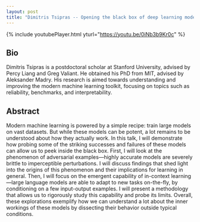 ```yaml
---
layout: post
title: "Dimitris Tsipras -- Opening the black box of deep learning models by digging into their successes and failures"
---
```


{% include youtubePlayer.html yturl="https://youtu.be/0iNb3b9Kr0c" %}

## Bio

Dimitris Tsipras is a postdoctoral scholar at Stanford University, advised by Percy Liang and Greg Valiant. He obtained his PhD from MIT, advised by Aleksander Madry. His research is aimed towards understanding and improving the modern machine learning toolkit, focusing on topics such as reliability, benchmarks, and interpretability. 

## Abstract

Modern machine learning is powered by a simple recipe: train large models on vast datasets. But while these models can be potent, a lot remains to be understood about how they actually work. In this talk, I will demonstrate how probing some of the striking successes and failures of these models can allow us to peek inside the black box. First, I will look at the phenomenon of adversarial examples—highly accurate models are severely brittle to imperceptible perturbations. I will discuss findings that shed light into the origins of this phenomenon and their implications for learning in general. Then, I will focus on the emergent capability of in-context learning—large language models are able to adapt to new tasks on-the-fly, by conditioning on a few input-output examples. I will present a methodology that allows us to rigorously study this capability and probe its limits. Overall, these explorations exemplify how we can understand a lot about the inner workings of these models by dissecting their behavior outside typical conditions.
